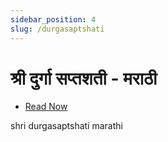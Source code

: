```yaml
---
sidebar_position: 4
slug: /durgasaptshati
---
```

# श्री दुर्गा सप्तशती - मराठी 


- [Read Now](https://cdn2.justinclicks.com/Public%20CDN/public_books/durgasaptashati%20marathi/index.html)


<span class='index-text'> shri durgasaptshati marathi </span>